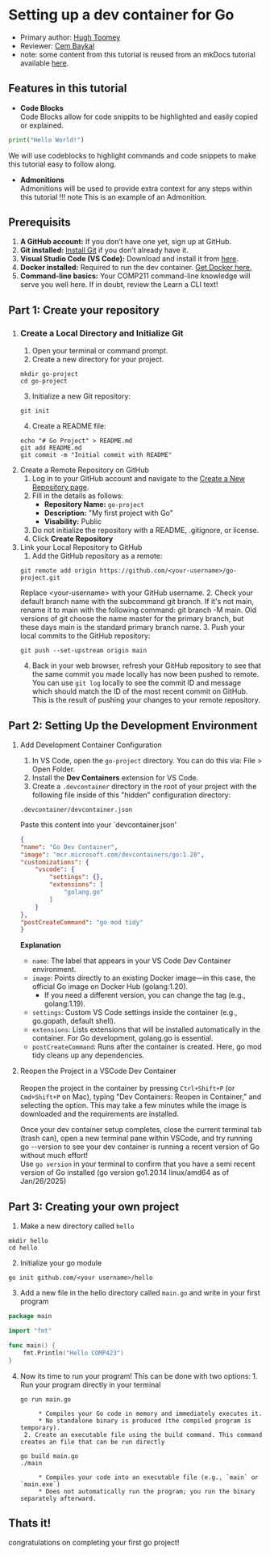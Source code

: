 # Setting up a dev container for Go

* Primary author: [Hugh Toomey](https://hughtoomey)
* Reviewer: [Cem Baykal](https://baykalcem)<br>
* note: some content from this tutorial is reused from an mkDocs tutorial available <a href="https://comp423-25s.github.io/resources/MkDocs/tutorial/">here</a>.


## Features in this tutorial
* <b>Code Blocks</b> <br>
Code Blocks allow for code snippits to be highlighted and easily copied or explained.
```py title="Hello World in Python"
print("Hello World!")
```
We will use codeblocks to highlight commands and code snippets to make this tutorial easy to follow along.
* <b>Admonitions</b> <br>
Admonitions will be used to provide extra context for any steps within this tutorial
!!! note
    This is an example of an Admonition. 

## Prerequisits
1. <b>A GitHub account:</b> If you don’t have one yet, sign up at GitHub.
2. <b>Git installed:</b> <a href="https://git-scm.com/book/en/v2/Getting-Started-Installing-Git">Install Git</a> if you don’t already have it.
3. <b>Visual Studio Code (VS Code):</b> Download and install it from <a href="https://code.visualstudio.com/">here</a>.
4. <b>Docker installed:</b> Required to run the dev container. <a href="https://www.docker.com/products/docker-desktop">Get Docker here.</a>
5. <b>Command-line basics:</b> Your COMP211 command-line knowledge will serve you well here. If in doubt, review the Learn a CLI text!

## Part 1: Create your repository
1. ### Create a Local Directory and Initialize Git
    1. Open your terminal or command prompt.
    2. Create a new directory for your project.
    ```
    mkdir go-project
    cd go-project
    ```
    3. Initialize a new Git repository:
    ```
    git init
    ```
    4. Create a README file:
    ```
    echo "# Go Project" > README.md
    git add README.md
    git commit -m "Initial commit with README"
    ```
2. Create a Remote Repository on GitHub
    1. Log in to your GitHub account and navigate to the <a href="https://github.com/new">Create a New Repository page</a>.
    2. Fill in the details as follows:
        - <b>Repository Name:</b> `go-project`
        - <b>Description:</b> "My first project with Go"
        - <b>Visability:</b> Public
    3. Do not initialize the repository with a README, .gitignore, or license.
    4. Click <b>Create Repository</b>
3. Link your Local Repository to GitHub
    1. Add the GitHub repository as a remote:
    ```
    git remote add origin https://github.com/<your-username>/go-project.git
    ```
    Replace &lt;your-username&gt; with your GitHub username.
    2. Check your default branch name with the subcommand git branch. If it's not main, rename it to main with the following command: git branch -M main. Old versions of git choose the name master for the primary branch, but these days main is the standard primary branch name.
    3. Push your local commits to the GitHub repository:
    ```
    git push --set-upstream origin main
    ```
    4. Back in your web browser, refresh your GitHub repository to see that the same commit you made locally has now been pushed to remote. You can use `git log` locally to see the commit ID and message which should match the ID of the most recent commit on GitHub. This is the result of pushing your changes to your remote repository.
## Part 2: Setting Up the Development Environment
1. Add Development Container Configuration
    1. In VS Code, open the `go-project` directory. You can do this via: File > Open Folder.
    2. Install the <b>Dev Containers</b> extension for VS Code.
    3. Create a `.devcontainer` directory in the root of your project with the following file inside of this "hidden" configuration directory:
    ```
    .devcontainer/devcontainer.json
    ```
    Paste this content into your `devcontainer.json'
    ```json
    {
    "name": "Go Dev Container",
    "image": "mcr.microsoft.com/devcontainers/go:1.20",
    "customizations": {
        "vscode": {
            "settings": {},
            "extensions": [
                "golang.go"
            ]
        }
    },
    "postCreateCommand": "go mod tidy"
    }
    ```
    <b>Explanation</b>
    - `name`: The label that appears in your VS Code Dev Container environment.
    - `image`: Points directly to an existing Docker image—in this case, the official Go image on Docker Hub (golang:1.20).
        - If you need a different version, you can change the tag (e.g., golang:1.19).
    - `settings`: Custom VS Code settings inside the container (e.g., go.gopath, default shell).
    - `extensions`: Lists extensions that will be installed automatically in the container. For Go development, golang.go is essential.
    - `postCreateCommand`: Runs after the container is created. Here, go mod tidy cleans up any dependencies.
2. Reopen the Project in a VSCode Dev Container<br><br>
        Reopen the project in the container by pressing `Ctrl+Shift+P` (or `Cmd+Shift+P` on Mac), typing "Dev Containers: Reopen in Container," and selecting the option. This may take a few minutes while the image is downloaded and the requirements are installed.<br>

    Once your dev container setup completes, close the current terminal tab (trash can), open a new terminal pane within VSCode, and try running go --version to see your dev container is running a recent version of Go without much effort!<br>
    Use `go version` in your terminal to confirm that you have a semi recent version of Go installed (go version go1.20.14 linux/amd64 as of Jan/26/2025)
## Part 3: Creating your own project
1. Make a new directory called `hello`
```
mkdir hello
cd hello
```
2. Initialize your go module
```
go init github.com/<your username>/hello
```
3. Add a new file in the hello directory called `main.go` and write in your first program
```go
package main

import "fmt"

func main() {
    fmt.Println("Hello COMP423")
}
```
4. Now its time to run your program! This can be done with two options:
        1. Run your program directly in your terminal
    ```
    go run main.go
    ```
            * Compiles your Go code in memory and immediately executes it.
            * No standalone binary is produced (the compiled program is temporary).
        2. Create an executable file using the build command. This command creates an file that can be run directly
    ```
    go build main.go
    ./main
    ```
            * Compiles your code into an executable file (e.g., `main` or `main.exe`)
            * Does not automatically run the program; you run the binary separately afterward.
## Thats it!
congratulations on completing your first go project!